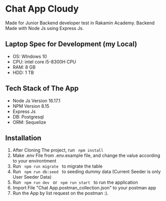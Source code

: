 # Chat App Cloudy
Made for Junior Backend developer test in Rakamin Academy. Backend Made with Node Js using Express Js.

## Laptop Spec for Development (my Local)
- OS: WIndows 10
- CPU: intel core i5-8300H CPU
- RAM: 8 GB
- HDD: 1 TB

## Tech Stack of The App
- Node Js Version 16.17.1
- NPM Version 8.15
- Express Js
- DB: Postgresql
- ORM: Sequelize

## Installation
1. After Cloning The project, run <code> npm install </code>
2. Make .env File from .env.example file, and change the value according to your environtment
3. Run <code> npm run migrate </code> to migrate the table
4. Run <code> npm run db:seed </code> to seeding dummy data (Current Seeder is only User Seeder Data)
5. Run <code> npm run dev </code> or <code> npm run start </code> to run the application
6. Import File "Chat App.postman_collection.json" to your postman app
7. Run the App by list request on the postman :).